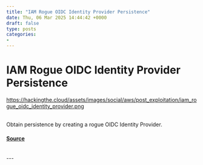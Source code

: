 ```yaml
---
title: "IAM Rogue OIDC Identity Provider Persistence"
date: Thu, 06 Mar 2025 14:44:42 +0000
draft: false
type: posts
categories: 
- 
---
```

# IAM Rogue OIDC Identity Provider Persistence
https://hackingthe.cloud/assets/images/social/aws/post_exploitation/iam_rogue_oidc_identity_provider.png
<br/>

<br/>
Obtain persistence by creating a rogue OIDC Identity Provider.

#### [Source](https://hackingthe.cloud/aws/post_exploitation/iam_rogue_oidc_identity_provider/)

<br/>
---
